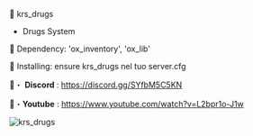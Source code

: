 🌱 krs_drugs

* Drugs System

🦬 Dependency: 'ox_inventory', 'ox_lib'

📝 Installing: ensure krs_drugs nel tuo server.cfg

🔗・ **Discord** : https://discord.gg/SYfbM5C5KN

🔗・**Youtube** : https://www.youtube.com/watch?v=L2bpr1o-J1w

![krs_drugs](https://github.com/Krs-Scripts/krs_drugs/assets/131356071/f00a3e7b-e49f-4645-8bda-75f5a5827ceb)
